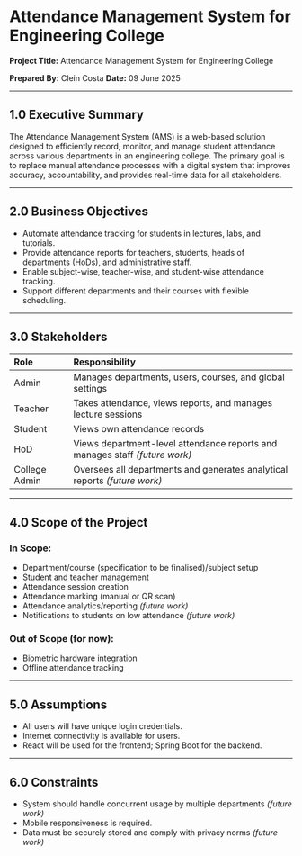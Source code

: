 # Attendance Management System for Engineering College

**Project Title:** Attendance Management System for Engineering College

**Prepared By:** Clein Costa
**Date:** 09 June 2025

---

## 1.0 Executive Summary

The Attendance Management System (AMS) is a web-based solution designed to efficiently record, monitor, and manage student attendance across various departments in an engineering college. The primary goal is to replace manual attendance processes with a digital system that improves accuracy, accountability, and provides real-time data for all stakeholders.

---

## 2.0 Business Objectives

* Automate attendance tracking for students in lectures, labs, and tutorials.
* Provide attendance reports for teachers, students, heads of departments (HoDs), and administrative staff.
* Enable subject-wise, teacher-wise, and student-wise attendance tracking.
* Support different departments and their courses with flexible scheduling.

---

## 3.0 Stakeholders

| Role          | Responsibility                                                               |
| :------------ | :--------------------------------------------------------------------------- |
| Admin         | Manages departments, users, courses, and global settings                     |
| Teacher       | Takes attendance, views reports, and manages lecture sessions              |
| Student       | Views own attendance records                                                 |
| HoD           | Views department-level attendance reports and manages staff *(future work)* |
| College Admin | Oversees all departments and generates analytical reports *(future work)* |

---

## 4.0 Scope of the Project

### In Scope:

* Department/course (specification to be finalised)/subject setup
* Student and teacher management
* Attendance session creation
* Attendance marking (manual or QR scan)
* Attendance analytics/reporting *(future work)*
* Notifications to students on low attendance *(future work)*

### Out of Scope (for now):

* Biometric hardware integration
* Offline attendance tracking

---

## 5.0 Assumptions

* All users will have unique login credentials.
* Internet connectivity is available for users.
* React will be used for the frontend; Spring Boot for the backend.

---

## 6.0 Constraints

* System should handle concurrent usage by multiple departments *(future work)*
* Mobile responsiveness is required.
* Data must be securely stored and comply with privacy norms *(future work)*

